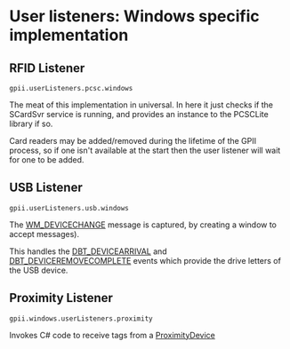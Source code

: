 # User listeners: Windows specific implementation 

## RFID Listener

`gpii.userListeners.pcsc.windows`

The meat of this implementation in universal. In here it just checks if the SCardSvr service is running, and provides an
instance to the PCSCLite library if so.

Card readers may be added/removed during the lifetime of the GPII process, so if one isn't available at the start then
the user listener will wait for one to be added.

## USB Listener

`gpii.userListeners.usb.windows`

The [WM_DEVICECHANGE](https://msdn.microsoft.com/library/aa363480) message is captured, by creating a window to accept
messages).

This handles the [DBT_DEVICEARRIVAL](https://msdn.microsoft.com/library/aa363205) and
[DBT_DEVICEREMOVECOMPLETE](https://msdn.microsoft.com/library/aa363208) events which provide the drive letters of the
USB device.

## Proximity Listener

`gpii.windows.userListeners.proximity`

Invokes C# code to receive tags from a
[ProximityDevice](https://docs.microsoft.com/uwp/api/windows.networking.proximity.proximitydevice)
